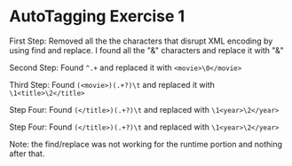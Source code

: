 # AutoTagging Exercise 1

First Step: Removed all the the characters that disrupt XML encoding by using find and replace. I found all the "&" characters and replace it with "&amp;" 

Second Step: Found `^.+` and replaced it with `<movie>\0</movie>`

Third Step: Found ``(<movie>)(.+?)\t`` and replaced it with ``\1<title>\2</title>``

Step Four: Found ``(</title>)(.+?)\t`` and replaced with ``\1<year>\2</year>``

Step Four: Found ``(</title>)(.+?)\t`` and replaced with ``\1<year>\2</year>`` 

Note: the find/replace was not working for the runtime portion and nothing after that. 